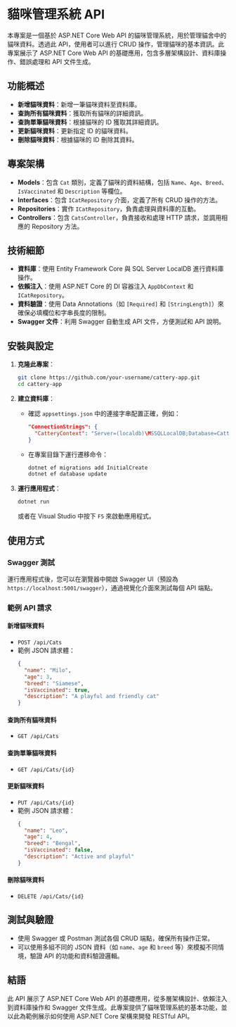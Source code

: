 
# 貓咪管理系統 API

本專案是一個基於 ASP.NET Core Web API 的貓咪管理系統，用於管理貓舍中的貓咪資料。透過此 API，使用者可以進行 CRUD 操作，管理貓咪的基本資訊。此專案展示了 ASP.NET Core Web API 的基礎應用，包含多層架構設計、資料庫操作、錯誤處理和 API 文件生成。

## 功能概述
- **新增貓咪資料**：新增一筆貓咪資料至資料庫。
- **查詢所有貓咪資料**：獲取所有貓咪的詳細資訊。
- **查詢單筆貓咪資料**：根據貓咪的 ID 獲取其詳細資訊。
- **更新貓咪資料**：更新指定 ID 的貓咪資料。
- **刪除貓咪資料**：根據貓咪的 ID 刪除其資料。

## 專案架構
- **Models**：包含 `Cat` 類別，定義了貓咪的資料結構，包括 `Name`、`Age`、`Breed`、`IsVaccinated` 和 `Description` 等欄位。
- **Interfaces**：包含 `ICatRepository` 介面，定義了所有 CRUD 操作的方法。
- **Repositories**：實作 `ICatRepository`，負責處理與資料庫的互動。
- **Controllers**：包含 `CatsController`，負責接收和處理 HTTP 請求，並調用相應的 Repository 方法。

## 技術細節
- **資料庫**：使用 Entity Framework Core 與 SQL Server LocalDB 進行資料庫操作。
- **依賴注入**：使用 ASP.NET Core 的 DI 容器注入 `AppDbContext` 和 `ICatRepository`。
- **資料驗證**：使用 Data Annotations（如 `[Required]` 和 `[StringLength]`）來確保必填欄位和字串長度的限制。
- **Swagger 文件**：利用 Swagger 自動生成 API 文件，方便測試和 API 說明。

## 安裝與設定
1. **克隆此專案**：
   ```bash
   git clone https://github.com/your-username/cattery-app.git
   cd cattery-app
   ```

2. **建立資料庫**：
   - 確認 `appsettings.json` 中的連接字串配置正確，例如：
     ```json
     "ConnectionStrings": {
       "CatteryContext": "Server=(localdb)\MSSQLLocalDB;Database=CatteryDB;Trusted_Connection=True;"
     }
     ```
   - 在專案目錄下運行遷移命令：
     ```bash
     dotnet ef migrations add InitialCreate
     dotnet ef database update
     ```

3. **運行應用程式**：
   ```bash
   dotnet run
   ```
   或者在 Visual Studio 中按下 `F5` 來啟動應用程式。

## 使用方式
### Swagger 測試
運行應用程式後，您可以在瀏覽器中開啟 Swagger UI（預設為 `https://localhost:5001/swagger`），通過視覺化介面來測試每個 API 端點。

### 範例 API 請求
#### 新增貓咪資料
- `POST /api/Cats`
- 範例 JSON 請求體：
  ```json
  {
    "name": "Milo",
    "age": 3,
    "breed": "Siamese",
    "isVaccinated": true,
    "description": "A playful and friendly cat"
  }
  ```

#### 查詢所有貓咪資料
- `GET /api/Cats`

#### 查詢單筆貓咪資料
- `GET /api/Cats/{id}`

#### 更新貓咪資料
- `PUT /api/Cats/{id}`
- 範例 JSON 請求體：
  ```json
  {
    "name": "Leo",
    "age": 4,
    "breed": "Bengal",
    "isVaccinated": false,
    "description": "Active and playful"
  }
  ```

#### 刪除貓咪資料
- `DELETE /api/Cats/{id}`

## 測試與驗證
- 使用 Swagger 或 Postman 測試各個 CRUD 端點，確保所有操作正常。
- 可以使用多組不同的 JSON 資料（如 `name`、`age` 和 `breed` 等）來模擬不同情境，驗證 API 的功能和資料驗證邏輯。

## 結語
此 API 展示了 ASP.NET Core Web API 的基礎應用，從多層架構設計、依賴注入到資料庫操作和 Swagger 文件生成。此專案提供了貓咪管理系統的基本功能，並以此為範例展示如何使用 ASP.NET Core 架構來開發 RESTful API。
